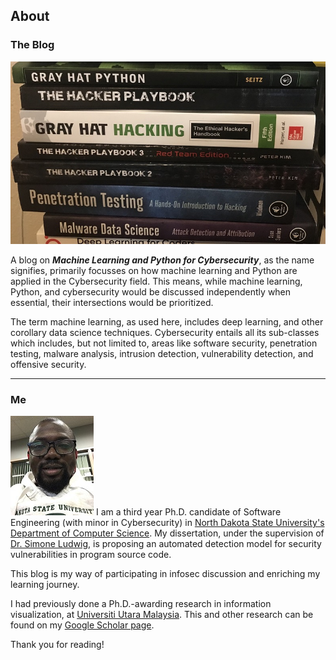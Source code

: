 ## About

### The Blog
![](images/csbooks.jpg)

A blog on ***Machine Learning and Python for Cybersecurity***, as the name signifies, primarily focusses on how machine learning and Python are applied in the Cybersecurity field. This means, while machine learning, Python, and cybersecurity would be discussed independently when essential, their intersections would be prioritized. 

The term machine learning, as used here, includes deep learning, and other corollary data science techniques. Cybersecurity entails all its sub-classes which includes, but not limited to, areas like software security, penetration testing, malware analysis, intrusion detection, vulnerability detection, and offensive security.

---

### Me
![](images/selfimage.JPG)
I am a third year Ph.D. candidate of Software Engineering (with minor in Cybersecurity) in [North Dakota State University's Department of Computer Science](https://www.ndsu.edu/cs/). My dissertation, under the supervision of [Dr. Simone Ludwig](http://www.cs.ndsu.nodak.edu/~siludwig/contact.html), is proposing an automated detection model for security vulnerabilities in program source code. 

This blog is my way of participating in infosec discussion and enriching my learning journey.

I had previously done a Ph.D.-awarding research in information visualization, at [Universiti Utara Malaysia](http://www.uum.edu.my/). This and other research can be found on my [Google Scholar page](https://scholar.google.com/citations?user=ROaTHt0AAAAJ&hl=en).

Thank you for reading!

